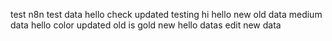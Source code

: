 test n8n
test data
hello
check
updated
testing
hi
hello
new
old data
medium data
hello color
updated
old is gold
new
hello
datas
edit
new data
